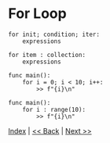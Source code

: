 # For Loop

```
for init; condition; iter:
    expressions
```

```
for item : collection:
    expressions
```

```
func main():
    for i = 0; i < 10; i++:
        >> f"{i}\n"
```

```
func main():
    for i : range(10):
        >> f"{i}\n"
```

[Index](index.md) | [<< Back](12_while_loop.md) | [Next >>](14_arrays.md)